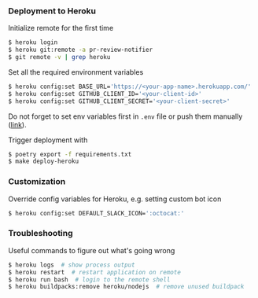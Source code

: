 ### Deployment to Heroku

Initialize remote for the first time

```bash
$ heroku login
$ heroku git:remote -a pr-review-notifier
$ git remote -v | grep heroku
```

Set all the required environment variables

```bash
$ heroku config:set BASE_URL='https://<your-app-name>.herokuapp.com/'
$ heroku config:set GITHUB_CLIENT_ID='<your-client-id>'
$ heroku config:set GITHUB_CLIENT_SECRET='<your-client-secret>'
```

Do not forget to set env variables first in `.env` file or push them manually 
([link](https://devcenter.heroku.com/articles/config-vars#setting-up-config-vars-for-a-deployed-application)).

Trigger deployment with 

```bash
$ poetry export -f requirements.txt
$ make deploy-heroku
```

### Customization

Override config variables for Heroku, e.g. setting custom bot icon

```bash
$ heroku config:set DEFAULT_SLACK_ICON=':octocat:'
```

### Troubleshooting

Useful commands to figure out what's going wrong

```bash
$ heroku logs  # show process output
$ heroku restart  # restart application on remote
$ heroku run bash  # login to the remote shell
$ heroku buildpacks:remove heroku/nodejs  # remove unused buildpack
```
